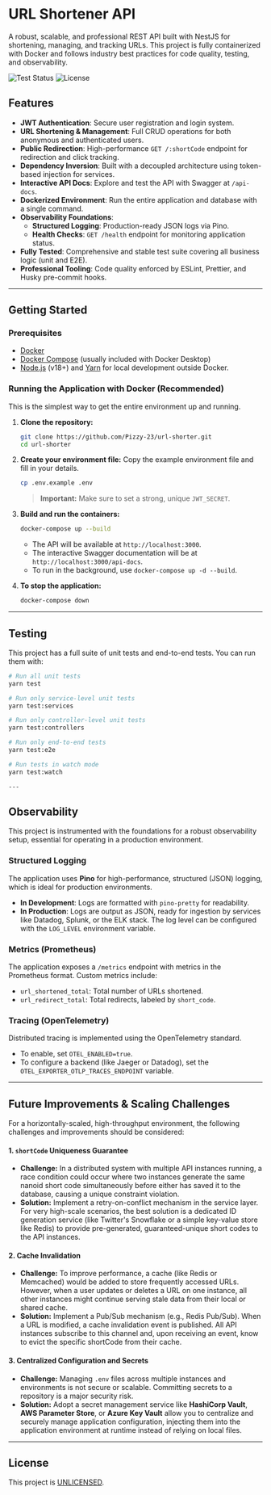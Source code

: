 # URL Shortener API

A robust, scalable, and professional REST API built with NestJS for shortening, managing, and tracking URLs. This project is fully containerized with Docker and follows industry best practices for code quality, testing, and observability.

![Test Status](https://img.shields.io/badge/tests-passing-brightgreen) ![License](https://img.shields.io/badge/license-UNLICENSED-blue)

## Features

- **JWT Authentication**: Secure user registration and login system.
- **URL Shortening & Management**: Full CRUD operations for both anonymous and authenticated users.
- **Public Redirection**: High-performance `GET /:shortCode` endpoint for redirection and click tracking.
- **Dependency Inversion**: Built with a decoupled architecture using token-based injection for services.
- **Interactive API Docs**: Explore and test the API with Swagger at `/api-docs`.
- **Dockerized Environment**: Run the entire application and database with a single command.
- **Observability Foundations**:
  - **Structured Logging**: Production-ready JSON logs via Pino.
  - **Health Checks**: `GET /health` endpoint for monitoring application status.
- **Fully Tested**: Comprehensive and stable test suite covering all business logic (unit and E2E).
- **Professional Tooling**: Code quality enforced by ESLint, Prettier, and Husky pre-commit hooks.

---

## Getting Started

### Prerequisites

- [Docker](https://www.docker.com/products/docker-desktop)
- [Docker Compose](https://docs.docker.com/compose/) (usually included with Docker Desktop)
- [Node.js](https://nodejs.org/) (v18+) and [Yarn](https://yarnpkg.com/) for local development outside Docker.

### Running the Application with Docker (Recommended)

This is the simplest way to get the entire environment up and running.

1.  **Clone the repository:**

    ```bash
    git clone https://github.com/Pizzy-23/url-shorter.git
    cd url-shorter
    ```

2.  **Create your environment file:**
    Copy the example environment file and fill in your details.

    ```bash
    cp .env.example .env
    ```

    > **Important:** Make sure to set a strong, unique `JWT_SECRET`.

3.  **Build and run the containers:**

    ```bash
    docker-compose up --build
    ```

    - The API will be available at `http://localhost:3000`.
    - The interactive Swagger documentation will be at `http://localhost:3000/api-docs`.
    - To run in the background, use `docker-compose up -d --build`.

4.  **To stop the application:**
    ```bash
    docker-compose down
    ```

---

## Testing

This project has a full suite of unit tests and end-to-end tests. You can run them with:

```bash
# Run all unit tests
yarn test

# Run only service-level unit tests
yarn test:services

# Run only controller-level unit tests
yarn test:controllers

# Run only end-to-end tests
yarn test:e2e

# Run tests in watch mode
yarn test:watch

---
```
## Observability

This project is instrumented with the foundations for a robust observability setup, essential for operating in a production environment.

### Structured Logging

The application uses **Pino** for high-performance, structured (JSON) logging, which is ideal for production environments.

- **In Development**: Logs are formatted with `pino-pretty` for readability.
- **In Production**: Logs are output as JSON, ready for ingestion by services like Datadog, Splunk, or the ELK stack.
  The log level can be configured with the `LOG_LEVEL` environment variable.

### Metrics (Prometheus)

The application exposes a `/metrics` endpoint with metrics in the Prometheus format. Custom metrics include:

- `url_shortened_total`: Total number of URLs shortened.
- `url_redirect_total`: Total redirects, labeled by `short_code`.

### Tracing (OpenTelemetry)

Distributed tracing is implemented using the OpenTelemetry standard.

- To enable, set `OTEL_ENABLED=true`.
- To configure a backend (like Jaeger or Datadog), set the `OTEL_EXPORTER_OTLP_TRACES_ENDPOINT` variable.

---

## Future Improvements & Scaling Challenges

For a horizontally-scaled, high-throughput environment, the following challenges and improvements should be considered:

#### 1. `shortCode` Uniqueness Guarantee

- **Challenge:** In a distributed system with multiple API instances running, a race condition could occur where two instances generate the same nanoid short code simultaneously before either has saved it to the database, causing a unique constraint violation.
- **Solution:** Implement a retry-on-conflict mechanism in the service layer. For very high-scale scenarios, the best solution is a dedicated ID generation service (like Twitter's Snowflake or a simple key-value store like Redis) to provide pre-generated, guaranteed-unique short codes to the API instances.

#### 2. Cache Invalidation

- **Challenge:** To improve performance, a cache (like Redis or Memcached) would be added to store frequently accessed URLs. However, when a user updates or deletes a URL on one instance, all other instances might continue serving stale data from their local or shared cache.
- **Solution:** Implement a Pub/Sub mechanism (e.g., Redis Pub/Sub). When a URL is modified, a cache invalidation event is published. All API instances subscribe to this channel and, upon receiving an event, know to evict the specific shortCode from their cache.

#### 3. Centralized Configuration and Secrets

- **Challenge:** Managing `.env` files across multiple instances and environments is not secure or scalable. Committing secrets to a repository is a major security risk.
- **Solution:** Adopt a secret management service like **HashiCorp Vault**, **AWS Parameter Store**, or **Azure Key Vault** allow you to centralize and securely manage application configuration, injecting them into the application environment at runtime instead of relying on local files.

---

## License

This project is [UNLICENSED](./LICENSE).
```
